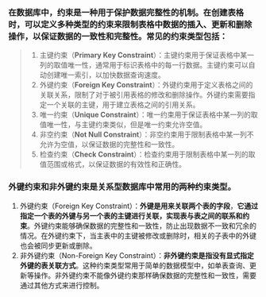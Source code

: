 ### 在数据库中，约束是一种用于保护数据完整性的机制。在创建表格时，可以定义多种类型的约束来限制表格中数据的插入、更新和删除操作，以保证数据的一致性和完整性。常见的约束类型包括：

> 1. 主键约束（**Primary Key Constraint**）：主键约束用于保证表格中某一列的取值唯一性，通常用于标识表格中的每一行数据。主键约束可以自动创建唯一索引，以加快数据查询速度。
> 2. 外键约束（**Foreign Key Constraint**）：外键约束用于定义表格之间的关联关系，限制了对于被引用表格的修改和删除操作。外键约束需要指定一个关联的主键，用于建立表格之间的引用关系。
> 3. 唯一约束（**Unique Constraint**）：唯一约束用于保证表格中某一列的取值唯一性，与主键约束类似，但是唯一约束允许空值。
> 4. 非空约束（**Not Null Constraint**）：非空约束用于限制表格中某一列不允许为空值，以保证数据的完整性和一致性。
> 5. 检查约束（**Check Constraint**）：检查约束用于限制表格中某一列的取值范围或格式，以保证数据的有效性和正确性。

### 外键约束和非外键约束是关系型数据库中常用的两种约束类型。

1. 外键约束（Foreign Key Constraint）：**外键是用来关联两个表的字段**，**它通过指定一个表的外键与另一个表的主键进行关联，实现表与表之间的联系和约束**。外键约束能够确保数据的完整性和一致性，防止出现数据不一致和冗余的情况。在外键约束下，当主表中的主键被修改或删除时，相关的子表中的外键也会被同步更新或删除。
2. 非外键约束（Non-Foreign Key Constraint）：**非外键约束是指没有显式指定外键的表关联方式**。这种约束类型常用于简单的数据模型中，如单表查询、更新等操作。非外键约束不能像外键约束那样确保数据的完整性和一致性，需要通过其他方式来进行控制。